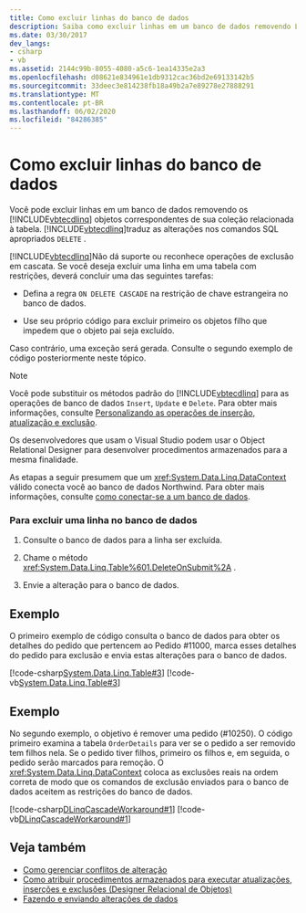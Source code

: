 ```yaml
---
title: Como excluir linhas do banco de dados
description: Saiba como excluir linhas em um banco de dados removendo LINQ to SQL objetos de uma coleção relacionada à tabela. LINQ to SQL traduz as exclusões para comandos SQL DELETE.
ms.date: 03/30/2017
dev_langs:
- csharp
- vb
ms.assetid: 2144c99b-8055-4080-a5c6-1ea14335e2a3
ms.openlocfilehash: d08621e834961e1db9312cac36bd2e69133142b5
ms.sourcegitcommit: 33deec3e814238fb18a49b2a7e89278e27888291
ms.translationtype: MT
ms.contentlocale: pt-BR
ms.lasthandoff: 06/02/2020
ms.locfileid: "84286385"
---
```

# <a name="how-to-delete-rows-from-the-database"></a>Como excluir linhas do banco de dados

Você pode excluir linhas em um banco de dados removendo os [!INCLUDE[vbtecdlinq](../../../../../../includes/vbtecdlinq-md.md)] objetos correspondentes de sua coleção relacionada à tabela. [!INCLUDE[vbtecdlinq](../../../../../../includes/vbtecdlinq-md.md)]traduz as alterações nos comandos SQL apropriados `DELETE` .

[!INCLUDE[vbtecdlinq](../../../../../../includes/vbtecdlinq-md.md)]Não dá suporte ou reconhece operações de exclusão em cascata. Se você deseja excluir uma linha em uma tabela com restrições, deverá concluir uma das seguintes tarefas:

- Defina a regra `ON DELETE CASCADE` na restrição de chave estrangeira no banco de dados.

- Use seu próprio código para excluir primeiro os objetos filho que impedem que o objeto pai seja excluído.

 Caso contrário, uma exceção será gerada. Consulte o segundo exemplo de código posteriormente neste tópico.

> [!NOTE]
> Você pode substituir os métodos padrão do [!INCLUDE[vbtecdlinq](../../../../../../includes/vbtecdlinq-md.md)] para as operações de banco de dados `Insert`, `Update` e `Delete`. Para obter mais informações, consulte [Personalizando as operações de inserção, atualização e exclusão](customizing-insert-update-and-delete-operations.md).
>
> Os desenvolvedores que usam o Visual Studio podem usar o Object Relational Designer para desenvolver procedimentos armazenados para a mesma finalidade.

As etapas a seguir presumem que um <xref:System.Data.Linq.DataContext> válido conecta você ao banco de dados Northwind. Para obter mais informações, consulte [como conectar-se a um banco de dados](how-to-connect-to-a-database.md).

### <a name="to-delete-a-row-in-the-database"></a>Para excluir uma linha no banco de dados

1. Consulte o banco de dados para a linha ser excluída.

2. Chame o método <xref:System.Data.Linq.Table%601.DeleteOnSubmit%2A> .

3. Envie a alteração para o banco de dados.

## <a name="example"></a>Exemplo

O primeiro exemplo de código consulta o banco de dados para obter os detalhes do pedido que pertencem ao Pedido #11000, marca esses detalhes do pedido para exclusão e envia estas alterações para o banco de dados.

[!code-csharp[System.Data.Linq.Table#3](../../../../../../samples/snippets/csharp/VS_Snippets_Data/system.data.linq.table/cs/program.cs#3)]
[!code-vb[System.Data.Linq.Table#3](../../../../../../samples/snippets/visualbasic/VS_Snippets_Data/system.data.linq.table/vb/module1.vb#3)]

## <a name="example"></a>Exemplo

No segundo exemplo, o objetivo é remover uma pedido (#10250). O código primeiro examina a tabela `OrderDetails` para ver se o pedido a ser removido tem filhos nela. Se o pedido tiver filhos, primeiro os filhos e, em seguida, o pedido serão marcados para remoção. O <xref:System.Data.Linq.DataContext> coloca as exclusões reais na ordem correta de modo que os comandos de exclusão enviados para o banco de dados aceitem as restrições do banco de dados.

[!code-csharp[DLinqCascadeWorkaround#1](../../../../../../samples/snippets/csharp/VS_Snippets_Data/DLinqCascadeWorkaround/cs/Program.cs#1)]
[!code-vb[DLinqCascadeWorkaround#1](../../../../../../samples/snippets/visualbasic/VS_Snippets_Data/DLinqCascadeWorkaround/vb/Module1.vb#1)]

## <a name="see-also"></a>Veja também

- [Como gerenciar conflitos de alteração](how-to-manage-change-conflicts.md)
- [Como atribuir procedimentos armazenados para executar atualizações, inserções e exclusões (Designer Relacional de Objetos)](/visualstudio/data-tools/how-to-assign-stored-procedures-to-perform-updates-inserts-and-deletes-o-r-designer)
- [Fazendo e enviando alterações de dados](making-and-submitting-data-changes.md)
